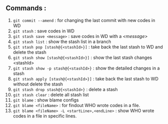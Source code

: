## Commands : 
1. `git commit --amend` : for changing the last commit with new codes in WD
1. `git stash` : save codes in WD
1. `git stash save <message>` : save codes in WD with a *\<message>* 
1. `git stash list` : show the stash list in a branch
1. `git stash pop [stash@{<stashId>}]` : take back the last stash to WD and delete the stash
1. `git stash show [stash@{<stashId>}]` : show the last stash changes
\<stashId>
1. `git stash show -p stash@{<stashId>}` : show the detailed changes in a stash
1. `git stash apply [stash@{<stashId>}]` : take back the last stash to WD without delete the stash
1. `git stash drop stash@{<stashId>}` : delete a stash
1. `git stash clear` : delete all stash list 
1. `git blame` : show blame configs
1. `git blame <fileName>` : for findout WHO wrote codes in a file.
1. `git blame <fileName> -L <startLine>,<endLine>` : show WHO wrote codes in a file in specific lines.